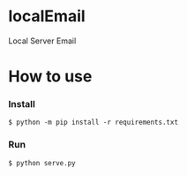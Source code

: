 # localEmail
Local Server Email 


# How to use 
### Install 
	$ python -m pip install -r requirements.txt

### Run 
	$ python serve.py 